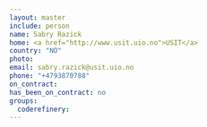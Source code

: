 ```yaml
---
layout: master
include: person
name: Sabry Razick
home: <a href="http://www.usit.uio.no">USIT</a>
country: "NO"
photo:
email: sabry.razick@usit.uio.no
phone: "+4793870788"
on_contract:
has_been_on_contract: no
groups:
  coderefinery:
---
```

